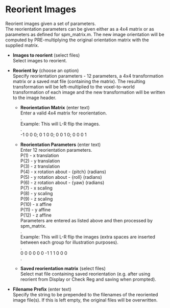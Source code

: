 # Reorient Images  
Reorient images given a set of parameters.   
The reorientation parameters can be given either as a 4x4 matrix or as parameters as defined for spm_matrix.m. The new image orientation will be computed by PRE-multiplying the original orientation matrix with the supplied matrix.   

* **Images to reorient** (select files)  
Select images to reorient.   

* **Reorient by** (choose an option)  
Specify reorientation parameters - 12 parameters, a 4x4 transformation matrix or a saved mat file (containing the matrix). The resulting transformation will be left-multiplied to the voxel-to-world transformation of each image and the new transformation will be written to the image header.   

    * **Reorientation Matrix** (enter text)  
    Enter a valid 4x4 matrix for reorientation.   
    .   
    Example: This will L-R flip the images.   
    .   
       -1 0 0 0; 0 1 0 0; 0 0 1 0; 0 0 0 1   

    * **Reorientation Parameters** (enter text)  
    Enter 12 reorientation parameters.   
    P(1)  - x translation   
    P(2)  - y translation   
    P(3)  - z translation   
    P(4)  - x rotation about - {pitch} (radians)   
    P(5)  - y rotation about - {roll}  (radians)   
    P(6)  - z rotation about - {yaw}   (radians)   
    P(7)  - x scaling   
    P(8)  - y scaling   
    P(9)  - z scaling   
    P(10) - x affine   
    P(11) - y affine   
    P(12) - z affine   
    Parameters are entered as listed above and then processed by spm_matrix.   
    .   
    Example: This will L-R flip the images (extra spaces are inserted between each group for illustration purposes).   
    .   
       0 0 0   0 0 0   -1 1 1   0 0 0   
    .   

    * **Saved reorientation matrix** (select files)  
    Select mat file containing saved reorientation (e.g. after using reorient from Display or Check Reg and saving when prompted).   

* **Filename Prefix** (enter text)  
Specify the string to be prepended to the filenames of the reoriented image file(s). If this is left empty, the original files will be overwritten.   
